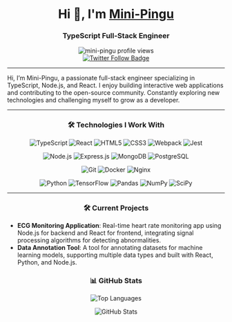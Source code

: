 <h1 align="center">Hi 👋, I'm <a href="https://mini-pingu.github.io/">Mini-Pingu</a></h1> 
<h3 align="center">TypeScript Full-Stack Engineer</h3> 

<p align="center"> 
<img src="https://komarev.com/ghpvc/?username=mini-pingu&label=Profile%20views&color=0e75b6&style=plastic" alt="mini-pingu profile views" /> 
<br />
<a href="https://x.com/_mini_pingu_" target="_blank"> 
  <img src="https://img.shields.io/twitter/follow/_mini_pingu_?logo=twitter&style=for-the-badge" alt="Twitter Follow Badge" />
</a> 

<hr />

<p>
  Hi, I’m Mini-Pingu, a passionate full-stack engineer specializing in TypeScript, Node.js, and React. I enjoy building interactive web applications and contributing to the open-source community. Constantly exploring new technologies and challenging myself to grow as a developer.
</p>

<hr />

<h3 align="center">🛠️ Technologies I Work With</h3> 
<p align="center"> 
  <img src="https://img.shields.io/badge/TypeScript-007ACC?style=flat&logo=typescript&logoColor=white" alt="TypeScript" /> 
  <img src="https://img.shields.io/badge/React-61DAFB?style=flat&logo=react&logoColor=black" alt="React" /> 
  <img src="https://img.shields.io/badge/HTML5-E34F26?style=flat&logo=html5&logoColor=white" alt="HTML5" />
  <img src="https://img.shields.io/badge/CSS3-1572B6?style=flat&logo=css3&logoColor=white" alt="CSS3" />
  <img src="https://img.shields.io/badge/Webpack-8DD6F9?style=flat&logo=webpack&logoColor=black" alt="Webpack" />
  <img src="https://img.shields.io/badge/Jest-C21325?style=flat&logo=jest&logoColor=white" alt="Jest" />
</p>
<p align="center"> 
  <img src="https://img.shields.io/badge/Node.js-339933?style=flat&logo=node.js&logoColor=white" alt="Node.js" /> 
  <img src="https://img.shields.io/badge/Express.js-000000?style=flat&logo=express&logoColor=white" alt="Express.js" /> 
  <img src="https://img.shields.io/badge/MongoDB-47A248?style=flat&logo=mongodb&logoColor=white" alt="MongoDB" />
  <img src="https://img.shields.io/badge/PostgreSQL-336791?style=flat&logo=postgresql&logoColor=white" alt="PostgreSQL" />
<p align="center"> 
  <img src="https://img.shields.io/badge/Git-F05032?style=flat&logo=git&logoColor=white" alt="Git" />
  <img src="https://img.shields.io/badge/Docker-2496ED?style=flat&logo=docker&logoColor=white" alt="Docker" />
  <img src="https://img.shields.io/badge/Nginx-009639?style=flat&logo=nginx&logoColor=white" alt="Nginx" />
</p>
<p align="center"> 
  <img src="https://img.shields.io/badge/Python-3776AB?style=flat&logo=python&logoColor=white" alt="Python" /> 
  <img src="https://img.shields.io/badge/TensorFlow-FF6F00?style=flat&logo=tensorflow&logoColor=white" alt="TensorFlow" /> 
  <img src="https://img.shields.io/badge/Pandas-150458?style=flat&logo=pandas&logoColor=white" alt="Pandas" /> 
  <img src="https://img.shields.io/badge/NumPy-013243?style=flat&logo=numpy&logoColor=white" alt="NumPy" /> 
  <img src="https://img.shields.io/badge/SciPy-8CAAE6?style=flat&logo=scipy&logoColor=white" alt="SciPy" />
</p>


<hr />

<h3 align="center">🛠️ Current Projects</h3>

- **ECG Monitoring Application**: Real-time heart rate monitoring app using Node.js for backend and React for frontend, integrating signal processing algorithms for detecting abnormalities.
- **Data Annotation Tool**: A tool for annotating datasets for machine learning models, supporting multiple data types and built with React, Python, and Node.js.

<h3 align="center">📊 GitHub Stats</h3>

<p align="center"> 
  <img src="https://github-readme-stats.vercel.app/api/top-langs?username=mini-pingu&show_icons=true&locale=en&layout=compact" alt="Top Languages" /> 
</p> 

<p align="center"> 
  <img src="https://github-readme-stats.vercel.app/api?username=mini-pingu&show_icons=true&locale=en" alt="GitHub Stats" /> 
</p>
